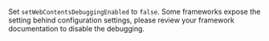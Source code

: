 Set `setWebContentsDebuggingEnabled` to `false`. Some frameworks expose the setting behind configuration settings, please review your framework documentation to disable the debugging.
